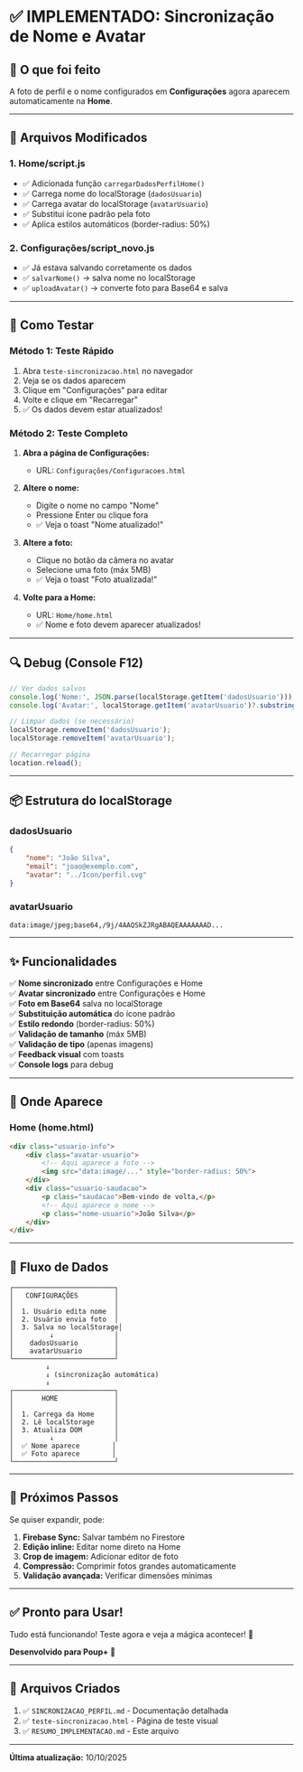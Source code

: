 # ✅ IMPLEMENTADO: Sincronização de Nome e Avatar

## 🎯 O que foi feito

A foto de perfil e o nome configurados em **Configurações** agora aparecem automaticamente na **Home**.

---

## 📝 Arquivos Modificados

### 1. **Home/script.js**
- ✅ Adicionada função `carregarDadosPerfilHome()`
- ✅ Carrega nome do localStorage (`dadosUsuario`)
- ✅ Carrega avatar do localStorage (`avatarUsuario`)
- ✅ Substitui ícone padrão pela foto
- ✅ Aplica estilos automáticos (border-radius: 50%)

### 2. **Configurações/script_novo.js**
- ✅ Já estava salvando corretamente os dados
- ✅ `salvarNome()` → salva nome no localStorage
- ✅ `uploadAvatar()` → converte foto para Base64 e salva

---

## 🚀 Como Testar

### **Método 1: Teste Rápido**

1. Abra `teste-sincronizacao.html` no navegador
2. Veja se os dados aparecem
3. Clique em "Configurações" para editar
4. Volte e clique em "Recarregar"
5. ✅ Os dados devem estar atualizados!

### **Método 2: Teste Completo**

1. **Abra a página de Configurações:**
   - URL: `Configurações/Configuracoes.html`

2. **Altere o nome:**
   - Digite o nome no campo "Nome"
   - Pressione Enter ou clique fora
   - ✅ Veja o toast "Nome atualizado!"

3. **Altere a foto:**
   - Clique no botão da câmera no avatar
   - Selecione uma foto (máx 5MB)
   - ✅ Veja o toast "Foto atualizada!"

4. **Volte para a Home:**
   - URL: `Home/home.html`
   - ✅ Nome e foto devem aparecer atualizados!

---

## 🔍 Debug (Console F12)

```javascript
// Ver dados salvos
console.log('Nome:', JSON.parse(localStorage.getItem('dadosUsuario')));
console.log('Avatar:', localStorage.getItem('avatarUsuario')?.substring(0, 50) + '...');

// Limpar dados (se necessário)
localStorage.removeItem('dadosUsuario');
localStorage.removeItem('avatarUsuario');

// Recarregar página
location.reload();
```

---

## 📦 Estrutura do localStorage

### **dadosUsuario**
```json
{
    "nome": "João Silva",
    "email": "joao@exemplo.com",
    "avatar": "../Icon/perfil.svg"
}
```

### **avatarUsuario**
```
data:image/jpeg;base64,/9j/4AAQSkZJRgABAQEAAAAAAAD...
```

---

## ✨ Funcionalidades

✅ **Nome sincronizado** entre Configurações e Home  
✅ **Avatar sincronizado** entre Configurações e Home  
✅ **Foto em Base64** salva no localStorage  
✅ **Substituição automática** do ícone padrão  
✅ **Estilo redondo** (border-radius: 50%)  
✅ **Validação de tamanho** (máx 5MB)  
✅ **Validação de tipo** (apenas imagens)  
✅ **Feedback visual** com toasts  
✅ **Console logs** para debug  

---

## 📱 Onde Aparece

### **Home (home.html)**
```html
<div class="usuario-info">
    <div class="avatar-usuario">
        <!-- Aqui aparece a foto -->
        <img src="data:image/..." style="border-radius: 50%">
    </div>
    <div class="usuario-saudacao">
        <p class="saudacao">Bem-vindo de volta,</p>
        <!-- Aqui aparece o nome -->
        <p class="nome-usuario">João Silva</p>
    </div>
</div>
```

---

## 🎨 Fluxo de Dados

```
┌─────────────────────────┐
│   CONFIGURAÇÕES         │
│                         │
│  1. Usuário edita nome  │
│  2. Usuário envia foto  │
│  3. Salva no localStorage│
│         ↓               │
│    dadosUsuario         │
│    avatarUsuario        │
└─────────────────────────┘
         ↓
         ↓ (sincronização automática)
         ↓
┌─────────────────────────┐
│       HOME              │
│                         │
│  1. Carrega da Home     │
│  2. Lê localStorage     │
│  3. Atualiza DOM        │
│         ↓               │
│  ✅ Nome aparece        │
│  ✅ Foto aparece        │
└─────────────────────────┘
```

---

## 🎯 Próximos Passos

Se quiser expandir, pode:

1. **Firebase Sync:** Salvar também no Firestore
2. **Edição inline:** Editar nome direto na Home
3. **Crop de imagem:** Adicionar editor de foto
4. **Compressão:** Comprimir fotos grandes automaticamente
5. **Validação avançada:** Verificar dimensões mínimas

---

## ✅ Pronto para Usar!

Tudo está funcionando! Teste agora e veja a mágica acontecer! 🎉

**Desenvolvido para Poup+ 💚**

---

## 📄 Arquivos Criados

1. ✅ `SINCRONIZACAO_PERFIL.md` - Documentação detalhada
2. ✅ `teste-sincronizacao.html` - Página de teste visual
3. ✅ `RESUMO_IMPLEMENTACAO.md` - Este arquivo

---

**Última atualização:** 10/10/2025
